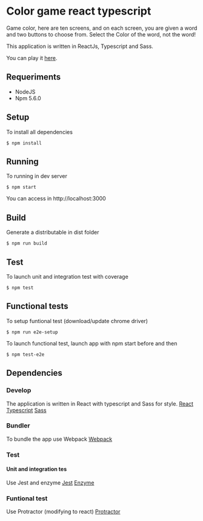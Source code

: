# Color game react typescript

Game color, here are ten screens, and on each screen, you are given a word and two buttons to choose from. Select the Color of the word, not the word!

This application is written in ReactJs, Typescript and Sass.

You can play it [here](https://color-game-react.herokuapp.com).

## Requeriments
 - NodeJS
 - Npm 5.6.0

## Setup
To install all dependencies

```
$ npm install
```

## Running
To running in dev server 

```
$ npm start
```
You can access in http://localhost:3000

## Build
Generate a distributable in dist folder
```
$ npm run build
```

## Test
To launch unit and integration test with coverage
```
$ npm test
```

## Functional tests
To setup funtional test (download/update chrome driver)
```
$ npm run e2e-setup
```
To launch functional test, launch app with npm start before and then
```
$ npm test-e2e
```

## Dependencies
### Develop
The application is written in React with typescript and Sass for style.
[React](https://reactjs.org/)
[Typescript](http://www.typescriptlang.org/)
[Sass](https://sass-lang.com/)
### Bundler
To bundle the app use Webpack
[Webpack](https://webpack.js.org/)
### Test
#### Unit and integration tes
Use Jest and enzyme
[Jest](https://facebook.github.io/jest/)
[Enzyme](http://airbnb.io/enzyme/)
### Funtional test
Use Protractor (modifying to react)
[Protractor](https://www.protractortest.org/#/)